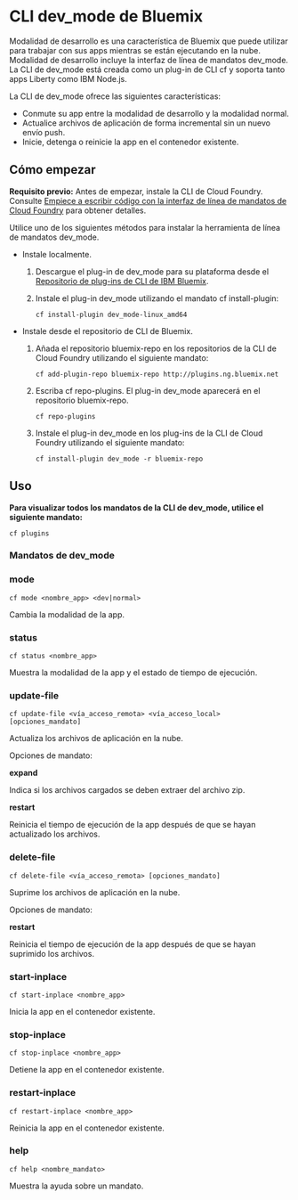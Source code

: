 # CLI dev_mode de Bluemix
Modalidad de desarrollo es una característica de Bluemix que puede utilizar para trabajar con sus apps mientras se están ejecutando en la nube. Modalidad de desarrollo incluye la interfaz de línea de mandatos dev_mode. La CLI de dev_mode está creada como un plug-in de CLI cf y soporta tanto apps Liberty como IBM Node.js.

La CLI de dev_mode ofrece las siguientes características:
- Conmute su app entre la modalidad de desarrollo y la modalidad normal. 
- Actualice archivos de aplicación de forma incremental sin un nuevo envío push. 
- Inicie, detenga o reinicie la app en el contenedor existente. 

## Cómo empezar
**Requisito previo:** Antes de empezar, instale la CLI de Cloud Foundry. Consulte [Empiece a escribir código con la interfaz de línea de mandatos de Cloud Foundry](https://github.com/cloudfoundry/cli) para obtener detalles.  


Utilice uno de los siguientes métodos para instalar la herramienta de línea de mandatos dev_mode. 
- Instale localmente.
  1. Descargue el plug-in de dev_mode para su plataforma desde el [Repositorio de plug-ins de CLI de IBM Bluemix](http://plugins.ng.bluemix.net).
  2. Instale el plug-in dev_mode utilizando el mandato cf install-plugin:
  
        ```
        cf install-plugin dev_mode-linux_amd64
        ```

- Instale desde el repositorio de CLI de Bluemix. 
  1. Añada el repositorio bluemix-repo en los repositorios de la CLI de Cloud Foundry utilizando el siguiente mandato: 
  
        ```
        cf add-plugin-repo bluemix-repo http://plugins.ng.bluemix.net
        ```

  2. Escriba cf repo-plugins. El plug-in dev_mode aparecerá en el repositorio bluemix-repo.
		
		```
        cf repo-plugins
        ```
  
  3. Instale el plug-in dev_mode en los plug-ins de la CLI de Cloud Foundry utilizando el siguiente mandato:
  
        ```
        cf install-plugin dev_mode -r bluemix-repo
        ```

## Uso
**Para visualizar todos los mandatos de la CLI de dev_mode, utilice el siguiente mandato:**

```
cf plugins
```

### Mandatos de dev_mode

### mode

```
cf mode <nombre_app> <dev|normal>
```

Cambia la modalidad de la app. 

### status

```
cf status <nombre_app>
```

Muestra la modalidad de la app y el estado de tiempo de ejecución. 

### update-file

```
cf update-file <vía_acceso_remota> <vía_acceso_local> [opciones_mandato]
```

Actualiza los archivos de aplicación en la nube.

Opciones de mandato:

**expand**

Indica si los archivos cargados se deben extraer del archivo zip. 

**restart**

Reinicia el tiempo de ejecución de la app después de que se hayan actualizado los archivos. 
  
### delete-file

```
cf delete-file <vía_acceso_remota> [opciones_mandato]
```

Suprime los archivos de aplicación en la nube. 

Opciones de mandato:

**restart**

Reinicia el tiempo de ejecución de la app después de que se hayan suprimido los archivos. 

### start-inplace

```
cf start-inplace <nombre_app>
```

Inicia la app en el contenedor existente. 

### stop-inplace

```
cf stop-inplace <nombre_app>
```

Detiene la app en el contenedor existente. 

### restart-inplace

```
cf restart-inplace <nombre_app>
```

Reinicia la app en el contenedor existente. 



### help

```
cf help <nombre_mandato>
```
Muestra la ayuda sobre un mandato. 
